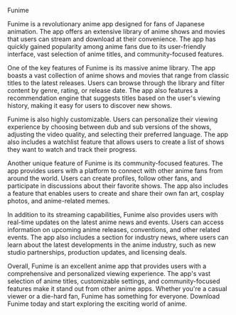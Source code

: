 Funime

Funime is a revolutionary anime app designed for fans of Japanese animation. The app offers an extensive library of anime shows and movies that users can stream and download at their convenience. The app has quickly gained popularity among anime fans due to its user-friendly interface, vast selection of anime titles, and community-focused features.

One of the key features of Funime is its massive anime library. The app boasts a vast collection of anime shows and movies that range from classic titles to the latest releases. Users can browse through the library and filter content by genre, rating, or release date. The app also features a recommendation engine that suggests titles based on the user's viewing history, making it easy for users to discover new shows.

Funime is also highly customizable. Users can personalize their viewing experience by choosing between dub and sub versions of the shows, adjusting the video quality, and selecting their preferred language. The app also includes a watchlist feature that allows users to create a list of shows they want to watch and track their progress.

Another unique feature of Funime is its community-focused features. The app provides users with a platform to connect with other anime fans from around the world. Users can create profiles, follow other fans, and participate in discussions about their favorite shows. The app also includes a feature that enables users to create and share their own fan art, cosplay photos, and anime-related memes.

In addition to its streaming capabilities, Funime also provides users with real-time updates on the latest anime news and events. Users can access information on upcoming anime releases, conventions, and other related events. The app also includes a section for industry news, where users can learn about the latest developments in the anime industry, such as new studio partnerships, production updates, and licensing deals.

Overall, Funime is an excellent anime app that provides users with a comprehensive and personalized viewing experience. The app's vast selection of anime titles, customizable settings, and community-focused features make it stand out from other anime apps. Whether you're a casual viewer or a die-hard fan, Funime has something for everyone. Download Funime today and start exploring the exciting world of anime.

